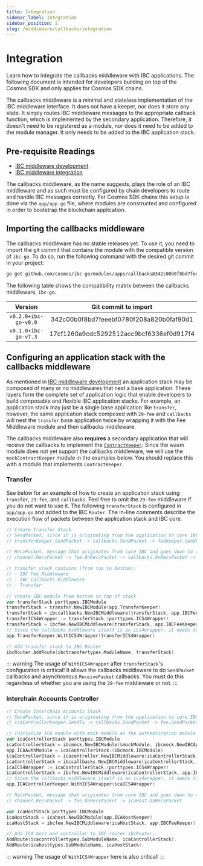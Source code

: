 ```yaml
---
title: Integration
sidebar_label: Integration
sidebar_position: 2
slug: /middleware/callbacks/integration
---
```


# Integration

Learn how to integrate the callbacks middleware with IBC applications. The following document is intended for developers building on top of the Cosmos SDK and only applies for Cosmos SDK chains. 

The callbacks middleware is a minimal and stateless implementation of the IBC middleware interface. It does not have a keeper, nor does it store any state. It simply routes IBC middleware messages to the appropriate callback function, which is implemented by the secondary application. Therefore, it doesn't need to be registered as a module, nor does it need to be added to the module manager. It only needs to be added to the IBC application stack.

## Pre-requisite Readings

- [IBC middleware development](../../01-ibc/04-middleware/02-develop.md)
- [IBC middleware integration](../../01-ibc/04-middleware/03-integration.md)

The callbacks middleware, as the name suggests, plays the role of an IBC middleware and as such must be configured by chain developers to route and handle IBC messages correctly.
For Cosmos SDK chains this setup is done via the `app/app.go` file, where modules are constructed and configured in order to bootstrap the blockchain application.

## Importing the callbacks middleware

The callbacks middleware has no stable releases yet. To use it, you need to import the git commit that contains the module with the compatible version of `ibc-go`. To do so, run the following command with the desired git commit in your project:

```sh
go get github.com/cosmos/ibc-go/modules/apps/callbacks@342c00b0f8bd7feeebf0780f208a820b0faf90d1
```

The following table shows the compatibility matrix between the callbacks middleware, `ibc-go`.

|      **Version**     |         **Git commit to import**         |
|:--------------------:|:----------------------------------------:|
| `v0.2.0+ibc-go-v8.0` | 342c00b0f8bd7feeebf0780f208a820b0faf90d1 |
| `v0.1.0+ibc-go-v7.3` | 17cf1260a9cdc5292512acc9bcf6336ef0d917f4 |

## Configuring an application stack with the callbacks middleware

As mentioned in [IBC middleware development](../../01-ibc/04-middleware/02-develop.md) an application stack may be composed of many or no middlewares that nest a base application.
These layers form the complete set of application logic that enable developers to build composable and flexible IBC application stacks.
For example, an application stack may just be a single base application like `transfer`, however, the same application stack composed with `29-fee` and `callbacks` will nest the `transfer` base application twice by wrapping it with the Fee Middleware module and then callbacks middleware.

The callbacks middleware also **requires** a secondary application that will receive the callbacks to implement the [`ContractKeeper`](https://github.com/cosmos/ibc-go/blob/v7.3.0/modules/apps/callbacks/types/expected_keepers.go#L11-L83). Since the wasm module does not yet support the callbacks middleware, we will use the `mockContractKeeper` module in the examples below. You should replace this with a module that implements `ContractKeeper`.

### Transfer

See below for an example of how to create an application stack using `transfer`, `29-fee`, and `callbacks`. Feel free to omit the `29-fee` middleware if you do not want to use it.
The following `transferStack` is configured in `app/app.go` and added to the IBC `Router`.
The in-line comments describe the execution flow of packets between the application stack and IBC core.

```go
// Create Transfer Stack
// SendPacket, since it is originating from the application to core IBC:
// transferKeeper.SendPacket -> callbacks.SendPacket -> feeKeeper.SendPacket -> channel.SendPacket

// RecvPacket, message that originates from core IBC and goes down to app, the flow is the other way
// channel.RecvPacket -> fee.OnRecvPacket -> callbacks.OnRecvPacket -> transfer.OnRecvPacket

// transfer stack contains (from top to bottom):
// - IBC Fee Middleware
// - IBC Callbacks Middleware
// - Transfer

// create IBC module from bottom to top of stack
var transferStack porttypes.IBCModule
transferStack = transfer.NewIBCModule(app.TransferKeeper)
transferStack = ibccallbacks.NewIBCMiddleware(transferStack, app.IBCFeeKeeper, app.MockContractKeeper, maxCallbackGas)
transferICS4Wrapper := transferStack.(porttypes.ICS4Wrapper)
transferStack = ibcfee.NewIBCMiddleware(transferStack, app.IBCFeeKeeper)
// Since the callbacks middleware itself is an ics4wrapper, it needs to be passed to the transfer keeper
app.TransferKeeper.WithICS4Wrapper(transferICS4Wrapper)

// Add transfer stack to IBC Router
ibcRouter.AddRoute(ibctransfertypes.ModuleName, transferStack)
```

::: warning
The usage of `WithICS4Wrapper` after `transferStack`'s configuration is critical! It allows the callbacks middleware to do `SendPacket` callbacks and asynchronous `ReceivePacket` callbacks. You must do this regardless of whether you are using the `29-fee` middleware or not.
:::

### Interchain Accounts Controller

```go
// Create Interchain Accounts Stack
// SendPacket, since it is originating from the application to core IBC:
// icaControllerKeeper.SendTx -> callbacks.SendPacket -> fee.SendPacket -> channel.SendPacket

// initialize ICA module with mock module as the authentication module on the controller side
var icaControllerStack porttypes.IBCModule
icaControllerStack = ibcmock.NewIBCModule(&mockModule, ibcmock.NewIBCApp("", scopedICAMockKeeper))
app.ICAAuthModule = icaControllerStack.(ibcmock.IBCModule)
icaControllerStack = icacontroller.NewIBCMiddleware(icaControllerStack, app.ICAControllerKeeper)
icaControllerStack = ibccallbacks.NewIBCMiddleware(icaControllerStack, app.IBCFeeKeeper, app.MockContractKeeper, maxCallbackGas)
icaICS4Wrapper := icaControllerStack.(porttypes.ICS4Wrapper)
icaControllerStack = ibcfee.NewIBCMiddleware(icaControllerStack, app.IBCFeeKeeper)
// Since the callbacks middleware itself is an ics4wrapper, it needs to be passed to the ica controller keeper
app.ICAControllerKeeper.WithICS4Wrapper(icaICS4Wrapper)

// RecvPacket, message that originates from core IBC and goes down to app, the flow is:
// channel.RecvPacket -> fee.OnRecvPacket -> icaHost.OnRecvPacket

var icaHostStack porttypes.IBCModule
icaHostStack = icahost.NewIBCModule(app.ICAHostKeeper)
icaHostStack = ibcfee.NewIBCMiddleware(icaHostStack, app.IBCFeeKeeper)

// Add ICA host and controller to IBC router ibcRouter.
AddRoute(icacontrollertypes.SubModuleName, icaControllerStack).
AddRoute(icahosttypes.SubModuleName, icaHostStack).
```

::: warning
The usage of `WithICS4Wrapper` here is also critical!
:::
